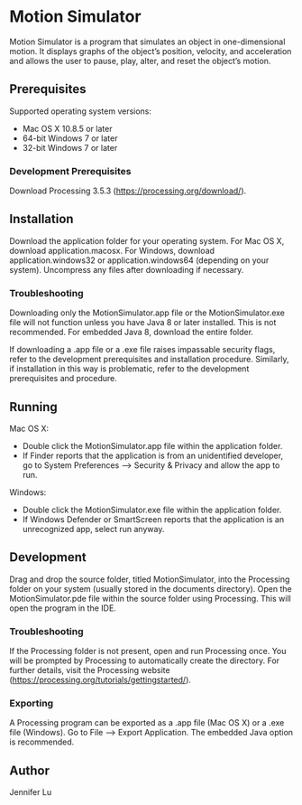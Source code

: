 # Motion Simulator

Motion Simulator is a program that simulates an object in one-dimensional motion. It displays graphs of the object’s position, velocity, and acceleration and allows the user to pause, play, alter, and reset the object’s motion.


## Prerequisites

Supported operating system versions:
* Mac OS X 10.8.5 or later
* 64-bit Windows 7 or later
* 32-bit Windows 7 or later

### Development Prerequisites

Download Processing 3.5.3 (https://processing.org/download/).


## Installation

Download the application folder for your operating system. For Mac OS X, download application.macosx. For Windows, download application.windows32 or application.windows64 (depending on your system). Uncompress any files after downloading if necessary.

### Troubleshooting

Downloading only the MotionSimulator.app file or the MotionSimulator.exe file will not function unless you have Java 8 or later installed. This is not recommended. For embedded Java 8, download the entire folder.

If downloading a .app file or a .exe file raises impassable security flags, refer to the development prerequisites and installation procedure. Similarly, if installation in this way is problematic, refer to the development prerequisites and procedure.


## Running

Mac OS X:
* Double click the MotionSimulator.app file within the application folder.
* If Finder reports that the application is from an unidentified developer, go to System Preferences --> Security & Privacy and allow the app to run.

Windows:
* Double click the MotionSimulator.exe file within the application folder.
* If Windows Defender or SmartScreen reports that the application is an unrecognized app, select run anyway.


## Development

Drag and drop the source folder, titled MotionSimulator, into the Processing folder on your system (usually stored in the documents directory). Open the MotionSimulator.pde file within the source folder using Processing. This will open the program in the IDE.

### Troubleshooting

If the Processing folder is not present, open and run Processing once. You will be prompted by Processing to automatically create the directory. For further details, visit the Processing website (https://processing.org/tutorials/gettingstarted/).

### Exporting

A Processing program can be exported as a .app file (Mac OS X) or a .exe file (Windows). Go to File --> Export Application. The embedded Java option is recommended.


## Author

Jennifer Lu
